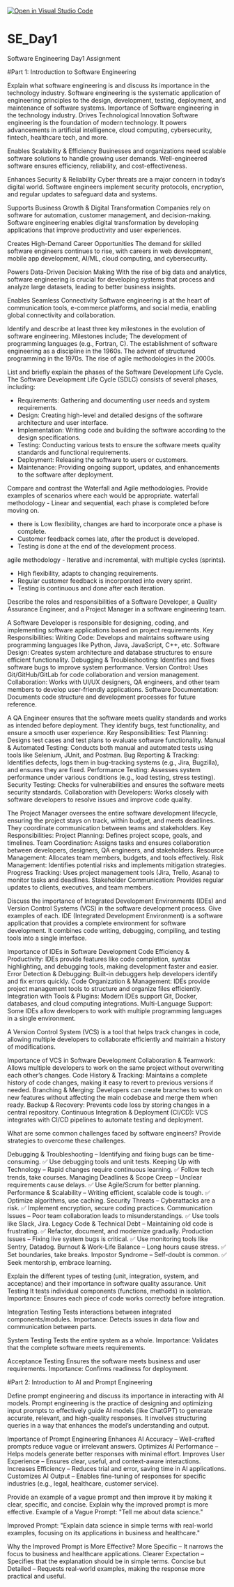 [![Open in Visual Studio Code](https://classroom.github.com/assets/open-in-vscode-2e0aaae1b6195c2367325f4f02e2d04e9abb55f0b24a779b69b11b9e10269abc.svg)](https://classroom.github.com/online_ide?assignment_repo_id=18364122&assignment_repo_type=AssignmentRepo)
# SE_Day1
Software Engineering Day1 Assignment

#Part 1: Introduction to Software Engineering

Explain what software engineering is and discuss its importance in the technology industry.
Software engineering is the systematic application of engineering principles to the design, development, testing, deployment, and maintenance of software systems.
 Importance of Software engineering in the technology industry.
Drives Technological Innovation
Software engineering is the foundation of modern technology. It powers advancements in artificial intelligence, cloud computing, cybersecurity, fintech, healthcare tech, and more.

Enables Scalability & Efficiency
Businesses and organizations need scalable software solutions to handle growing user demands. Well-engineered software ensures efficiency, reliability, and cost-effectiveness.

Enhances Security & Reliability
Cyber threats are a major concern in today’s digital world. Software engineers implement security protocols, encryption, and regular updates to safeguard data and systems.

Supports Business Growth & Digital Transformation
Companies rely on software for automation, customer management, and decision-making. Software engineering enables digital transformation by developing applications that improve productivity and user experiences.

Creates High-Demand Career Opportunities
The demand for skilled software engineers continues to rise, with careers in web development, mobile app development, AI/ML, cloud computing, and cybersecurity.

Powers Data-Driven Decision Making
With the rise of big data and analytics, software engineering is crucial for developing systems that process and analyze large datasets, leading to better business insights.

Enables Seamless Connectivity
Software engineering is at the heart of communication tools, e-commerce platforms, and social media, enabling global connectivity and collaboration.


Identify and describe at least three key milestones in the evolution of software engineering.
Milestones include;
The development of programming languages (e.g., Fortran, C).
The establishment of software engineering as a discipline in the 1960s.
The advent of structured programming in the 1970s.
The rise of agile methodologies in the 2000s.

List and briefly explain the phases of the Software Development Life Cycle.
The Software Development Life Cycle (SDLC) consists of several phases, including:
  - Requirements: Gathering and documenting user needs and system requirements.
  - Design: Creating high-level and detailed designs of the software architecture and user interface.
  - Implementation: Writing code and building the software according to the design specifications.
  - Testing: Conducting various tests to ensure the software meets quality standards and functional requirements.
  - Deployment: Releasing the software to users or customers.
  - Maintenance: Providing ongoing support, updates, and enhancements to the software after deployment.

Compare and contrast the Waterfall and Agile methodologies. Provide examples of scenarios where each would be appropriate.
waterfall methodology - Linear and sequential, each phase is completed before moving on. 
- there is Low flexibility,
 changes are hard to incorporate once a phase is complete.
 - Customer feedback comes late, after the product is developed.
 - Testing is done at the end of the development process.


agile methodology - Iterative and incremental, with multiple cycles (sprints). 
- High flexibility, adapts to changing requirements. 
- Regular customer feedback is incorporated into every sprint. 
- Testing is continuous and done after each iteration.

Describe the roles and responsibilities of a Software Developer, a Quality Assurance Engineer, and a Project Manager in a software engineering team.

A Software Developer is responsible for designing, coding, and implementing software applications based on project requirements.
Key Responsibilities:
Writing Code: Develops and maintains software using programming languages like Python, Java, JavaScript, C++, etc.
Software Design: Creates system architecture and database structures to ensure efficient functionality.
Debugging & Troubleshooting: Identifies and fixes software bugs to improve system performance.
Version Control: Uses Git/GitHub/GitLab for code collaboration and version management.
Collaboration: Works with UI/UX designers, QA engineers, and other team members to develop user-friendly applications.
Software Documentation: Documents code structure and development processes for future reference.

A QA Engineer ensures that the software meets quality standards and works as intended before deployment. They identify bugs, test functionality, and ensure a smooth user experience.
Key Responsibilities:
Test Planning: Designs test cases and test plans to evaluate software functionality.
Manual & Automated Testing: Conducts both manual and automated tests using tools like Selenium, JUnit, and Postman.
Bug Reporting & Tracking: Identifies defects, logs them in bug-tracking systems (e.g., Jira, Bugzilla), and ensures they are fixed.
Performance Testing: Assesses system performance under various conditions (e.g., load testing, stress testing).
Security Testing: Checks for vulnerabilities and ensures the software meets security standards.
Collaboration with Developers: Works closely with software developers to resolve issues and improve code quality.

The Project Manager oversees the entire software development lifecycle, ensuring the project stays on track, within budget, and meets deadlines. They coordinate communication between teams and stakeholders.
Key Responsibilities:
Project Planning: Defines project scope, goals, and timelines.
Team Coordination: Assigns tasks and ensures collaboration between developers, designers, QA engineers, and stakeholders.
Resource Management: Allocates team members, budgets, and tools effectively.
Risk Management: Identifies potential risks and implements mitigation strategies.
Progress Tracking: Uses project management tools (Jira, Trello, Asana) to monitor tasks and deadlines.
Stakeholder Communication: Provides regular updates to clients, executives, and team members.

Discuss the importance of Integrated Development Environments (IDEs) and Version Control Systems (VCS) in the software development process. Give examples of each.
IDE (Integrated Development Environment) is a software application that provides a complete environment for software development. It combines code writing, debugging, compiling, and testing tools into a single interface.

Importance of IDEs in Software Development
Code Efficiency & Productivity: IDEs provide features like code completion, syntax highlighting, and debugging tools, making development faster and easier.
Error Detection & Debugging: Built-in debuggers help developers identify and fix errors quickly.
Code Organization & Management: IDEs provide project management tools to structure and organize files efficiently.
Integration with Tools & Plugins: Modern IDEs support Git, Docker, databases, and cloud computing integrations.
Multi-Language Support: Some IDEs allow developers to work with multiple programming languages in a single environment.

A Version Control System (VCS) is a tool that helps track changes in code, allowing multiple developers to collaborate efficiently and maintain a history of modifications.

Importance of VCS in Software Development
Collaboration & Teamwork: Allows multiple developers to work on the same project without overwriting each other’s changes.
Code History & Tracking: Maintains a complete history of code changes, making it easy to revert to previous versions if needed.
Branching & Merging: Developers can create branches to work on new features without affecting the main codebase and merge them when ready.
Backup & Recovery: Prevents code loss by storing changes in a central repository.
Continuous Integration & Deployment (CI/CD): VCS integrates with CI/CD pipelines to automate testing and deployment.

What are some common challenges faced by software engineers? Provide strategies to overcome these challenges.

Debugging & Troubleshooting – Identifying and fixing bugs can be time-consuming. ✅ Use debugging tools and unit tests.
Keeping Up with Technology – Rapid changes require continuous learning. ✅ Follow tech trends, take courses.
Managing Deadlines & Scope Creep – Unclear requirements cause delays. ✅ Use Agile/Scrum for better planning.
Performance & Scalability – Writing efficient, scalable code is tough. ✅ Optimize algorithms, use caching.
Security Threats – Cyberattacks are a risk. ✅ Implement encryption, secure coding practices.
Communication Issues – Poor team collaboration leads to misunderstandings. ✅ Use tools like Slack, Jira.
Legacy Code & Technical Debt – Maintaining old code is frustrating. ✅ Refactor, document, and modernize gradually.
Production Issues – Fixing live system bugs is critical. ✅ Use monitoring tools like Sentry, Datadog.
Burnout & Work-Life Balance – Long hours cause stress. ✅ Set boundaries, take breaks.
Impostor Syndrome – Self-doubt is common. ✅ Seek mentorship, embrace learning.

Explain the different types of testing (unit, integration, system, and acceptance) and their importance in software quality assurance.
 Unit Testing
It tests individual components (functions, methods) in isolation.
Importance: Ensures each piece of code works correctly before integration.

Integration Testing 
Tests interactions between integrated components/modules.
Importance: Detects issues in data flow and communication between parts.

System Testing 
Tests the entire system as a whole.
Importance: Validates that the complete software meets requirements.

Acceptance Testing 
Ensures the software meets business and user requirements.
Importance: Confirms readiness for deployment.

#Part 2: Introduction to AI and Prompt Engineering


Define prompt engineering and discuss its importance in interacting with AI models.
Prompt engineering is the practice of designing and optimizing input prompts to effectively guide AI models (like ChatGPT) to generate accurate, relevant, and high-quality responses. It involves structuring queries in a way that enhances the model’s understanding and output.

Importance of Prompt Engineering
Enhances AI Accuracy – Well-crafted prompts reduce vague or irrelevant answers.
Optimizes AI Performance – Helps models generate better responses with minimal effort.
Improves User Experience – Ensures clear, useful, and context-aware interactions.
Increases Efficiency – Reduces trial and error, saving time in AI applications.
Customizes AI Output – Enables fine-tuning of responses for specific industries (e.g., legal, healthcare, customer service).

Provide an example of a vague prompt and then improve it by making it clear, specific, and concise. Explain why the improved prompt is more effective.
Example of a Vague Prompt:
"Tell me about data science."

Improved Prompt:
"Explain data science in simple terms with real-world examples, focusing on its applications in business and healthcare."

Why the Improved Prompt is More Effective?
More Specific – It narrows the focus to business and healthcare applications.
Clearer Expectation – Specifies that the explanation should be in simple terms.
Concise but Detailed – Requests real-world examples, making the response more practical and useful.
